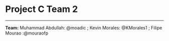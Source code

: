 # Project C Team 2
---------
**Team:** Muhammad Abdullah: @moadic ; Kevin Morales: @KMorales1 ; Filipe Mourao :@mouraofp
